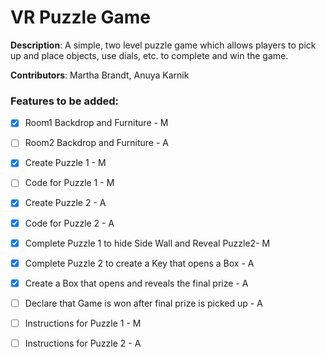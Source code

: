 # VR Puzzle Game

**Description**: A simple, two level puzzle game which allows players to pick up and place objects, use dials, etc. to complete and win the game. 

**Contributors**: Martha Brandt, Anuya Karnik

### Features to be added:

- [x] Room1 Backdrop and Furniture - M
- [ ] Room2 Backdrop and Furniture - A
- [x] Create Puzzle 1 - M
- [ ] Code for Puzzle 1 - M
- [x] Create Puzzle 2 - A
- [x] Code for Puzzle 2 - A
- [x] Complete Puzzle 1 to hide Side Wall and Reveal Puzzle2- M
- [x] Complete Puzzle 2 to create a Key that opens a Box - A
- [x] Create a Box that opens and reveals the final prize - A
- [ ] Declare that Game is won after final prize is picked up - A
- [ ] Instructions for Puzzle 1 - M
- [ ] Instructions for Puzzle 2 - A


